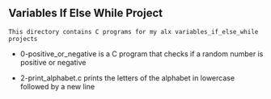 ## Variables If Else While Project

	This directory contains C programs for my alx variables_if_else_while projects

- 0-positive_or_negative is a C program that checks if a random number is positive or negative

- 2-print_alphabet.c prints the letters of the alphabet in lowercase followed by a new line 
